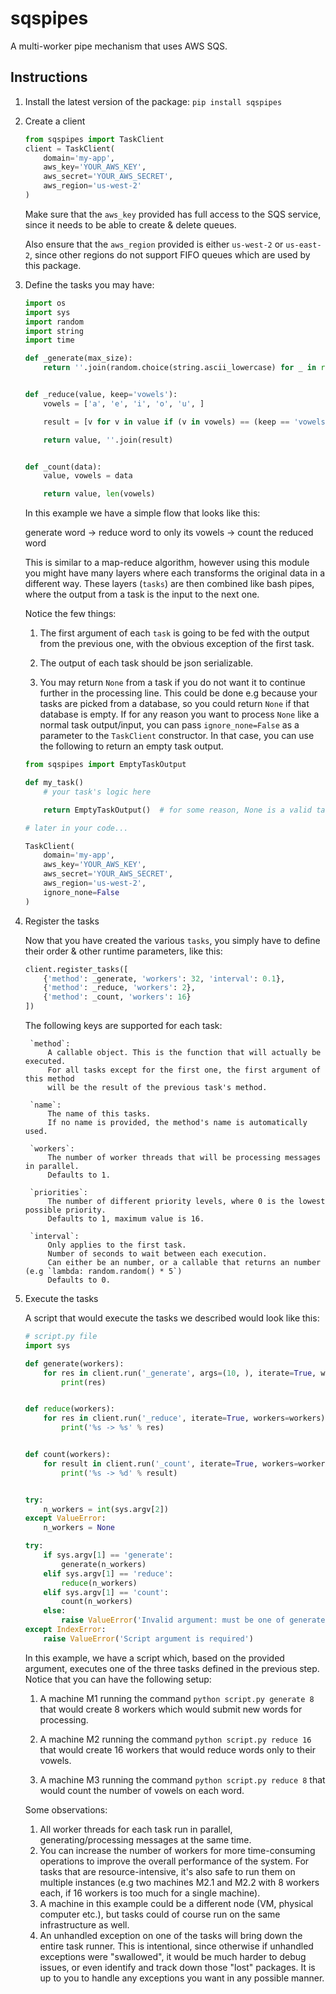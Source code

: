 # sqspipes

A multi-worker pipe mechanism that uses AWS SQS.

## Instructions

1. Install the latest version of the package:
    `pip install sqspipes`

2. Create a client

    ```python
    from sqspipes import TaskClient
    client = TaskClient(
        domain='my-app',
        aws_key='YOUR_AWS_KEY',
        aws_secret='YOUR_AWS_SECRET',
        aws_region='us-west-2'
    )
    ```

    Make sure that the `aws_key` provided has full access to the SQS service,
    since it needs to be able to create & delete queues.

    Also ensure that the `aws_region` provided is either `us-west-2` or `us-east-2`,
    since other regions do not support FIFO queues which are used by this package.
    

3. Define the tasks you may have:

    ```python
    import os
    import sys
    import random
    import string
    import time

    def _generate(max_size):
        return ''.join(random.choice(string.ascii_lowercase) for _ in range(random.randint(1, max_size)))


    def _reduce(value, keep='vowels'):
        vowels = ['a', 'e', 'i', 'o', 'u', ]

        result = [v for v in value if (v in vowels) == (keep == 'vowels')]

        return value, ''.join(result)


    def _count(data):
        value, vowels = data

        return value, len(vowels)

    ```

    In this example we have a simple flow that looks like this:

    generate word -> reduce word to only its vowels -> count the reduced word

    This is similar to a map-reduce algorithm, however using this module you might have many layers
    where each transforms the original data in a different way.
    These layers (`tasks`) are then combined like bash pipes, where the output from a task is the input to the next one.

    Notice the few things:

    1) The first argument of each `task` is going to be fed with the output from the previous one,
    with the obvious exception of the first task.

    2) The output of each task should be json serializable.

    3) You may return `None` from a task if you do not want it to continue further in the processing line.
    This could be done e.g because your tasks are picked from a database,
    so you could return `None` if that database is empty.
    If for any reason you want to process `None` like a normal task output/input,
    you can pass `ignore_none=False` as a parameter to the `TaskClient` constructor.
    In that case, you can use the following to return an empty task output.

    ```python
    from sqspipes import EmptyTaskOutput

    def my_task()
        # your task's logic here

        return EmptyTaskOutput()  # for some reason, None is a valid task output

    # later in your code...

    TaskClient(
        domain='my-app',
        aws_key='YOUR_AWS_KEY',
        aws_secret='YOUR_AWS_SECRET',
        aws_region='us-west-2',
        ignore_none=False
    )
    ```

4. Register the tasks

    Now that you have created the various `tasks`, you simply have to define their order & other runtime parameters,
    like this:

    ```python
    client.register_tasks([
        {'method': _generate, 'workers': 32, 'interval': 0.1},
        {'method': _reduce, 'workers': 2},
        {'method': _count, 'workers': 16}
    ])
    ```

    The following keys are supported for each task:

        `method`:
            A callable object. This is the function that will actually be executed.
            For all tasks except for the first one, the first argument of this method
            will be the result of the previous task's method.

        `name`:
            The name of this tasks.
            If no name is provided, the method's name is automatically used.

        `workers`:
            The number of worker threads that will be processing messages in parallel.
            Defaults to 1.

        `priorities`:
            The number of different priority levels, where 0 is the lowest possible priority.
            Defaults to 1, maximum value is 16.

        `interval`:
            Only applies to the first task.
            Number of seconds to wait between each execution.
            Can either be an number, or a callable that returns an number (e.g `lambda: random.random() * 5`)
            Defaults to 0.

5. Execute the tasks

    A script that would execute the tasks we described would look like this:

    ```python
    # script.py file
    import sys

    def generate(workers):
        for res in client.run('_generate', args=(10, ), iterate=True, workers=workers):
            print(res)


    def reduce(workers):
        for res in client.run('_reduce', iterate=True, workers=workers):
            print('%s -> %s' % res)


    def count(workers):
        for result in client.run('_count', iterate=True, workers=workers):
            print('%s -> %d' % result)


    try:
        n_workers = int(sys.argv[2])
    except ValueError:
        n_workers = None

    try:
        if sys.argv[1] == 'generate':
            generate(n_workers)
        elif sys.argv[1] == 'reduce':
            reduce(n_workers)
        elif sys.argv[1] == 'count':
            count(n_workers)
        else:
            raise ValueError('Invalid argument: must be one of generate, reduce or count')
    except IndexError:
        raise ValueError('Script argument is required')
    ```

    In this example, we have a script which, based on the provided argument,
    executes one of the three tasks defined in the previous step.
    Notice that you can have the following setup:

    1. A machine M1 running the command `python script.py generate 8`
    that would create 8 workers which would submit new words for processing.

    2. A machine M2 running the command `python script.py reduce 16`
    that would create 16 workers that would reduce words only to their vowels.

    3. A machine M3 running the command `python script.py reduce 8`
    that would count the number of vowels on each word.

    Some observations:
    1. All worker threads for each task run in parallel, generating/processing messages at the same time.
    2. You can increase the number of workers for more time-consuming operations
    to improve the overall performance of the system.
    For tasks that are resource-intensive, it's also safe to run them on multiple instances
    (e.g two machines M2.1 and M2.2 with 8 workers each,
    if 16 workers is too much for a single machine).
    3. A machine in this example could be a different node (VM, physical computer etc.),
    but tasks could of course run on the same infrastructure as well.
    4. An unhandled exception on one of the tasks will bring down the entire task runner.
    This is intentional, since otherwise if unhandled exceptions were "swallowed",
    it would be much harder to debug issues, or even identify and track down those "lost" packages.
    It is up to you to handle any exceptions you want in any possible manner.
